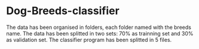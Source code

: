 # Dog-Breeds-classifier
The data has been organised in folders, each folder named with the breeds name.
The data has been splitted in two sets: 70% as trainning set and 30% as validation set.
The classifier program has been splitted in 5 files.
